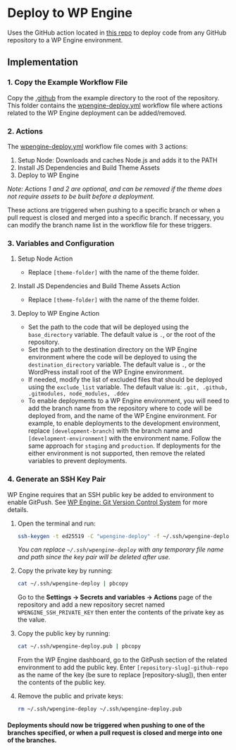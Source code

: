 # Deploy to WP Engine

Uses the GitHub action located in [this repo](https://github.com/padillaco/action-deploy-to-remote-repository) to deploy code from any GitHub repository to a WP Engine environment.

## Implementation

### 1. Copy the Example Workflow File

Copy the [.github](/example/.github/) from the example directory to the root of the repository. This folder contains the [wpengine-deploy.yml](/example/.github/workflows/wpengine-deploy.yml) workflow file where actions related to the WP Engine deployment can be added/removed.

### 2. Actions

The [wpengine-deploy.yml](/example/.github/workflows/wpengine-deploy.yml) workflow file comes with 3 actions:

1. Setup Node: Downloads and caches Node.js and adds it to the PATH
2. Install JS Dependencies and Build Theme Assets
3. Deploy to WP Engine

_Note: Actions 1 and 2 are optional, and can be removed if the theme does not require assets to be built before a deployment._

These actions are triggered when pushing to a specific branch or when a pull request is closed and merged into a specific branch. If necessary, you can modify the branch name list in the workflow file for these triggers.

### 3. Variables and Configuration

1. Setup Node Action
    - Replace `[theme-folder]` with the name of the theme folder.

2. Install JS Dependencies and Build Theme Assets Action
    - Replace `[theme-folder]` with the name of the theme folder.

3. Deploy to WP Engine Action
    - Set the path to the code that will be deployed using the `base_directory` variable. The default value is `.`, or the root of the repository.
    - Set the path to the destination directory on the WP Engine environment where the code will be deployed to using the `destination_directory` variable. The default value is `.`, or the WordPress install root of the WP Engine environment.
    - If needed, modify the list of excluded files that should be deployed using the `exclude_list` variable. The default value is: `.git, .github, .gitmodules, node_modules, .ddev`
    - To enable deployments to a WP Engine environment, you will need to add the branch name from the repository where to code will be deployed from, and the name of the WP Engine environment. For example, to enable deployments to the development environment, replace `[development-branch]` with the branch name and `[development-environment]` with the environment name. Follow the same approach for `staging` and `production`. If deployments for the either environment is not supported, then remove the related variables to prevent deployments.

### 4. Generate an SSH Key Pair

WP Engine requires that an SSH public key be added to environment to enable GitPush. See [WP Engine: Git Version Control System](https://wpengine.com/support/git/) for more details.

1. Open the terminal and run:
    ```bash
    ssh-keygen -t ed25519 -C "wpengine-deploy" -f ~/.ssh/wpengine-deploy
    ```
    _You can replace `~/.ssh/wpengine-deploy` with any temporary file name and path since the key pair will be deleted after use._

2. Copy the private key by running:
    ```bash
    cat ~/.ssh/wpengine-deploy | pbcopy
    ```

    Go to the **Settings → Secrets and variables → Actions** page of the repository and add a new repository secret named `WPENGINE_SSH_PRIVATE_KEY` then enter the contents of the private key as the value.

3. Copy the public key by running:
    ```bash
    cat ~/.ssh/wpengine-deploy.pub | pbcopy
    ```

    From the WP Engine dashboard, go to the GitPush section of the related environment to add the public key. Enter `[repository-slug]-github-repo` as the name of the key (be sure to replace [repository-slug]), then enter the contents of the public key.

4. Remove the public and private keys:
    ```bash
    rm ~/.ssh/wpengine-deploy ~/.ssh/wpengine-deploy.pub
    ```

#### Deployments should now be triggered when pushing to one of the branches specified, or when a pull request is closed and merge into one of the branches.